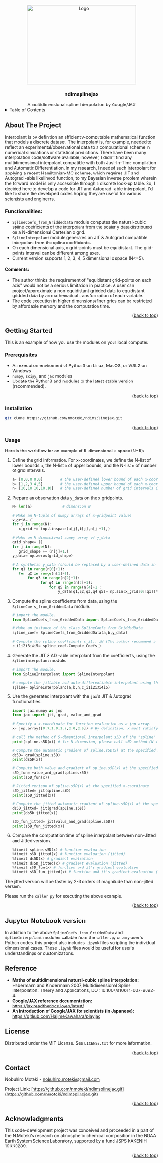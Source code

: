 <a name="readme-top"></a>
<!--
*** Thanks for checking out the Best-README-Template. If you have a suggestion
*** that would make this better, please fork the repo and create a pull request
*** or simply open an issue with the tag "enhancement".
*** Don't forget to give the project a star!
*** Thanks again! Now go create something AMAZING! :D
-->



<!-- PROJECT SHIELDS -->
<!--
*** I'm using markdown "reference style" links for readability.
*** Reference links are enclosed in brackets [ ] instead of parentheses ( ).
*** See the bottom of this document for the declaration of the reference variables
*** for contributors-url, forks-url, etc. This is an optional, concise syntax you may use.
*** https://www.markdownguide.org/basic-syntax/#reference-style-links
-->


<!-- PROJECT LOGO -->
<br />
<div align="center">
  <a>
    <img src="images/thumbnail.png" alt="Logo" width="360" height="260">
  </a>
  <h3 align="center">ndimsplinejax</h3>
  A multidimensional spline interpolation by Google/JAX

</div>



<!-- TABLE OF CONTENTS -->
<details>
  <summary>Table of Contents</summary>
  <ol>
    <li>
      <a href="#about-the-project">About The Project</a>
    </li>
    <li>
      <a href="#getting-started">Getting Started</a>
      <ul>
        <li><a href="#prerequisites">Prerequisites</a></li>
        <li><a href="#installation">Installation</a></li>
      </ul>
    </li>
    <li><a href="#usage">Usage</a></li>
    <li><a href="#jupyter notebook version">Jupyter Notebook version</a></li>
    <li><a href="#license">License</a></li>
    <li><a href="#contact">Contact</a></li>
    <li><a href="#acknowledgments">Acknowledgments</a></li>
  </ol>
</details>



<!-- ABOUT THE PROJECT -->
## About The Project

Interpolant is by definition an efficiently-computable mathematical function that models a discrete dataset. The interpolant is, for example, needed to reflect an experimental/observational data to a computational scheme in numerical simulations or statistical predictions. There have been many interpolation code/software available; however, I didn't find any multidimensional interpolant compatible with both Just-In-Time compilation and Automatic Differentiation. In my research, I needed such interpolant for applying a recent Hamiltonian-MC scheme, which requires JIT and Autograd -able likelihood function, to my Bayesian inverse problem wherein the forward model is only accessible through a discrete look-up table. So, I decided here to develop a code for JIT and Autograd -able interpolant. I'd like to share the developed codes hoping they are useful for various scientists and engineers.

### Functionalities:
* `SplineCoefs_from_GriddedData` module computes the natural-cubic spline coefficients of the interpolant from the scalar y data distributed on a N-dimensional Cartesian x grid.
* `SplineInterpolant` module generates an JIT & Autograd compatible interpolant from the spline coefficients.
* On each dimensional axis, x grid-points must be equidistant. The grid-points interval can be different among axes.
* Current version supports 1, 2, 3, 4, 5 dimensional x space (N<=5).

#### Comments:
* The author thinks the requirement of "equidistant grid-points on each axis" would not be a serious limitation in practice. A user can project/approximate a non-equidistant gridded data to equidistant gridded data by an mathematical transformation of each variable.
* The code execution in higher dimensions/finer grids can be restricted by affordable memory and the computation time.


<p align="right">(<a href="#readme-top">back to top</a>)</p>

<!-- GETTING STARTED -->
## Getting Started

This is an example of how you use the modules on your local computer.

### Prerequisites
* An execution enviroment of Python3 on Linux, MacOS, or WSL2 on Windows
* `numpy`, `scipy`, and `jax` modules
* Update the Python3 and modules to the latest stable version (recommended).
<p align="right">(<a href="#readme-top">back to top</a>)</p>

### Installation
   ```sh
   git clone https://github.com/nmoteki/ndimsplinejax.git
   ```
<p align="right">(<a href="#readme-top">back to top</a>)</p>

### Usage
Here is the workflow for an example of 5-dimensional x-space (N=5):
1. Define the grid information. For x-coordinates, we define the N-list of lower bounds `a`, the N-list `b` of upper bounds, and the N-list `n` of number of grid intervals.
    ```py
    a= [0,0,0,0,0]        # the user-defined lower bound of each x-coordinate [1st dim, ..., Nth dim]
    b= [1,2,3,4,5]        # the user-defined upper bound of each x-coordinate [1st dim, ..., Nth dim]
    n= [10,10,10,10,10]   # the user-defined number of grid intervals in each x-coordinate [1st dim, ..., Nth dim]
    ```
2. Prepare an observation data `y_data` on the x gridpoints.
    ```py
    N= len(a)              # dimension N

    # Make an N-tuple of numpy arrays of x-gridpoint values
    x_grid= ()
    for j in range(N):
       x_grid += (np.linspace(a[j],b[j],n[j]+1),)

    # Make an N-dimensional numpy array of y_data
    grid_shape= ()
    for j in range(N):
       grid_shape += (n[j]+1,)
    y_data= np.zeros(grid_shape)

    # A synthetic y_data (should be replaced by a user-defined data in actual use):
    for q1 in range(n[0]+1):
       for q2 in range(n[1]+1):
           for q3 in range(n[2]+1):
                 for q4 in range(n[3]+1):
                     for q5 in range(n[4]+1):
                         y_data[q1,q2,q3,q4,q5]= np.sin(x_grid[0][q1])*np.sin(x_grid[1][q2])*np.sin(x_grid[2][q3])*np.sin(x_grid[3][q4])*np.sin(x_grid[4][q5])

    ```

3. Compute the spline coefficients from data, using the `SplineCoefs_from_GriddedData` module.
    ```py
    # import the module.
    from SplineCoefs_from_GriddedData import SplineCoefs_from_GriddedData

    # Make an instance of the class SplineCoefs_from_GriddedData
    spline_coef= SplineCoefs_from_GriddedData(a,b,y_data)

    # Compute the spline coeffcients c_i1...iN (The author recommend a name of the coefficients matrix to be N-explicit for readability)
    c_i1i2i3i4i5= spline_coef.Compute_Coefs()
    ```
4. Generate the JIT & AD -able interpolant from the coefficients, using the `SplineInterpolant` module.
    ```py
    # import the module.
    from SplineInterpolant import SplineInterpolant

    # compute the jittable and auto-differentiable interpolant using the spline coeffcient c_i1i2i3i4i5.
    spline= SplineInterpolant(a,b,n,c_i1i2i3i4i5)
    ```
5. Use the generated interpolant with the `jax`'s JIT & Autograd functionalities.
    ```py
    import jax.numpy as jnp
    from jax import jit, grad, value_and_grad

    # Specify a x-coordinate for function evaluation as a jnp array.
    x= jnp.array([0.7,1.0,1.5,2.0,2.5]) # By definition, x must satisfy the elementwise inequality a <= x <= b.

    # call the method of 5-dimentional interpolant s5D of the "spline" instance (without JIT)
    print(spline.s5D(x)) # for N-dimension, please call sND method (N is either of 1,2,3,4,5)

    # Compute the automatic gradient of spline.s5D(x) at the specified x-coordinate
    ds5D= grad(spline.s5D)
    print(ds5D(x))

    # Compute both value and gradient of spline.s5D(x) at the specified x-coordinate
    s5D_fun= value_and_grad(spline.s5D)
    print(s5D_fun(x))

    # Jitted verison of spline.s5D(x) at the specified x-coordinate
    s5D_jitted= jit(spline.s5D)
    print(s5D_jitted(x))

    # Compute the jitted automatic gradient of spline.s5D(x) at the specified x-coordinate
    ds5D_jitted= jit(grad(spline.s5D))
    print(ds5D_jitted(x))

    s5D_fun_jitted= jit(value_and_grad(spline.s5D))
    print(s5D_fun_jitted(x))
    ```

6. Compare the computation time of spline interpolant between non-Jitted and Jitted versions.
    ```py
    %timeit spline.s5D(x) # function evaluation
    %timeit s5D_jitted(x) # function evaluation (jitted)
    %timeit ds5D(x) # gradient evaluation
    %timeit ds5D_jitted(x) # gradient evaluation (jitted)
    %timeit s5D_fun(x) # function and it's gradient evaluation
    %timeit s5D_fun_jitted(x) # function and it's gradient evaluation (jitted)
    ```
The jitted version will be faster by 2-3 orders of magnitude than non-jitted version.

Please run the `caller.py` for executing the above example.

<p align="right">(<a href="#readme-top">back to top</a>)</p>


## Jupyter Notebook version
In addition to the above `SplineCoefs_from_GriddedData` and `SplineInterpolant` modules callable from the `caller.py` or any user's Python codes, this project also includes `.ipynb` files scripting the individual dimensional cases. These `.ipynb` files would be useful for user's understandings or customizations.


## Reference

* **Maths of multidimensional natural-cubic spline interpolation:** Habermann and Kindermann 2007, Multidimensional Spline Interpolation: Theory
and Applications, DOI: 10.1007/s10614-007-9092-4.
* **Google/JAX reference documentation:** https://jax.readthedocs.io/en/latest/
* **An introduction of Google/JAX for scientists (in Japanese):** https://github.com/HajimeKawahara/playjax


## License

Distributed under the MIT License. See `LICENSE.txt` for more information.

<p align="right">(<a href="#readme-top">back to top</a>)</p>

## Contact
Nobuhiro Moteki - nobuhiro.moteki@gmail.com

Project Link: [https://github.com/nmoteki/ndimsplinejax.git](https://github.com/nmoteki/ndimsplinejax.git)

<p align="right">(<a href="#readme-top">back to top</a>)</p>



<!-- ACKNOWLEDGMENTS -->
## Acknowledgments
This code-development project was conceived and proceeded in a part of the N.Moteki's research on atmospheric chemical composition in the NOAA Earth System Science Laboratory, supported by a fund JSPS KAKENIHI 19KK0289.

<p align="right">(<a href="#readme-top">back to top</a>)</p>
